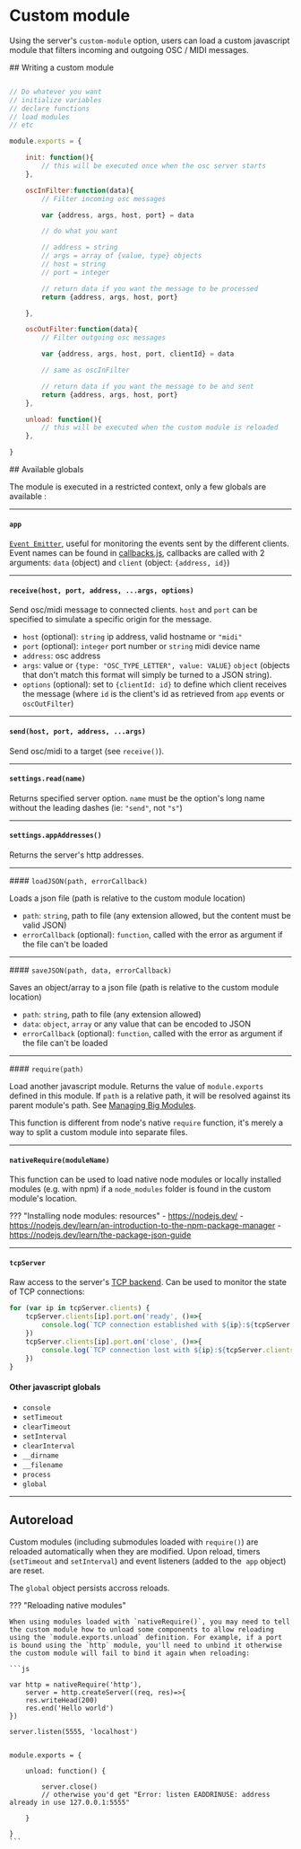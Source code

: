 # Custom module

Using the server's `custom-module` option, users can load a custom javascript module that filters incoming and outgoing OSC / MIDI messages.

## Writing a custom module


```js

// Do whatever you want
// initialize variables
// declare functions
// load modules
// etc

module.exports = {

    init: function(){
        // this will be executed once when the osc server starts
    },

    oscInFilter:function(data){
        // Filter incoming osc messages

        var {address, args, host, port} = data

        // do what you want

        // address = string
        // args = array of {value, type} objects
        // host = string
        // port = integer

        // return data if you want the message to be processed
        return {address, args, host, port}

    },

    oscOutFilter:function(data){
        // Filter outgoing osc messages

        var {address, args, host, port, clientId} = data

        // same as oscInFilter

        // return data if you want the message to be and sent
        return {address, args, host, port}
    },

    unload: function(){
        // this will be executed when the custom module is reloaded
    },

}

```

## Available globals

The module is executed in a restricted context, only a few globals are available :

----

#### `app`
[`Event Emitter`](https://nodejs.org/api/events.html#events_class_eventemitter), useful for monitoring the events sent by the different clients. Event names can be found in [callbacks.js](https://github.com/jean-emmanuel/open-stage-control/blob/master/src/server/callbacks.js), callbacks are called with 2 arguments: `data` (object) and `client` (object: `{address, id}`)

----

#### `receive(host, port, address, ...args, options)`

Send osc/midi message to connected clients. `host` and `port` can be specified to simulate a specific origin for the message.

- `host` (optional): `string` ip address, valid hostname or `"midi"`
- `port` (optional): `integer` port number or `string` midi device name
- `address`: osc address
- `args`: value or `{type: "OSC_TYPE_LETTER", value: VALUE}` `object` (objects that don't match this format will simply be turned to a JSON string).
- `options` (optional): set to `{clientId: id}` to define which client receives the message (where `id` is the client's id as retrieved from `app` events or `oscOutFilter`)

----

#### `send(host, port, address, ...args)`

Send osc/midi to a target (see `receive()`).

----

#### `settings.read(name)`

Returns specified server option. `name` must be the option's long name without the leading dashes (ie: `"send"`, not `"s"`)

----

#### `settings.appAddresses()`

Returns the server's http addresses.

----

#### `loadJSON(path, errorCallback)`

Loads a json file (path is relative to the custom module location)

- `path`: `string`, path to file (any extension allowed, but the content must be valid JSON)
- `errorCallback` (optional): `function`, called with the error as argument if the file can't be loaded


----

#### `saveJSON(path, data, errorCallback)`

Saves an object/array to a json file (path is relative to the custom module location)

- `path`: `string`, path to file (any extension allowed)
- `data`: `object`, `array` or any value that can be encoded to JSON
- `errorCallback` (optional): `function`, called with the error as argument if the file can't be loaded

----

#### `require(path)`

Load another javascript module. Returns the value of `module.exports` defined in this module. If `path` is a relative path, it will be resolved against its parent module's path. See [Managing Big Modules](../managing-big-modules).

This function is different from node's native `require` function, it's merely a way to split a custom module into separate files.

----

#### `nativeRequire(moduleName)`

This function can be used to load native node modules or locally installed modules (e.g. with npm) if a `node_modules` folder is found in the custom module's location.

??? "Installing node modules: resources"
    - https://nodejs.dev/
    - https://nodejs.dev/learn/an-introduction-to-the-npm-package-manager
    - https://nodejs.dev/learn/the-package-json-guide

----

#### `tcpServer`

Raw access to the server's [TCP backend](https://github.com/jean-emmanuel/open-stage-control/blob/master/src/server/osc/tcp.js). Can be used to monitor the state of TCP connections:

```js
for (var ip in tcpServer.clients) {
    tcpServer.clients[ip].port.on('ready', ()=>{
        console.log(`TCP connection established with ${ip}:${tcpServer.clients[ip].remotePort}`)
    })
    tcpServer.clients[ip].port.on('close', ()=>{
        console.log(`TCP connection lost with ${ip}:${tcpServer.clients[ip].remotePort}`)
    })
}
```


#### Other javascript globals

- `console`
- `setTimeout`
- `clearTimeout`
- `setInterval`
- `clearInterval`
- `__dirname`
- `__filename`
- `process`
- `global`

----


## Autoreload

Custom modules (including submodules loaded with `require()`) are reloaded automatically when they are modified. Upon reload, timers (`setTimeout` and `setInterval`) and event listeners (added to the  `app` object) are reset.

The `global` object persists accross reloads.

??? "Reloading native modules"

    When using modules loaded with `nativeRequire()`, you may need to tell the custom module how to unload some components to allow reloading using the `module.exports.unload` definition. For example, if a port is bound using the `http` module, you'll need to unbind it otherwise the custom module will fail to bind it again when reloading:

    ```js

    var http = nativeRequire('http'),
        server = http.createServer((req, res)=>{
        res.writeHead(200)
        res.end('Hello world')
    })

    server.listen(5555, 'localhost')


    module.exports = {

        unload: function() {

            server.close()
            // otherwise you'd get "Error: listen EADDRINUSE: address already in use 127.0.0.1:5555"

        }

    }
    ```
